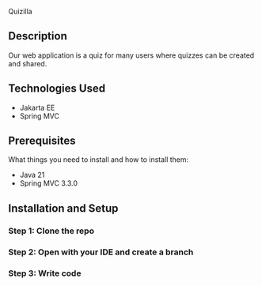 Quizilla


## Description

Our web application is a quiz for many users where quizzes can be created and shared.

## Technologies Used

- Jakarta EE
- Spring MVC

## Prerequisites

What things you need to install and how to install them:

- Java 21
- Spring MVC 3.3.0

## Installation and Setup

### Step 1: Clone the repo

### Step 2: Open with your IDE and create a branch

### Step 3: Write code 

